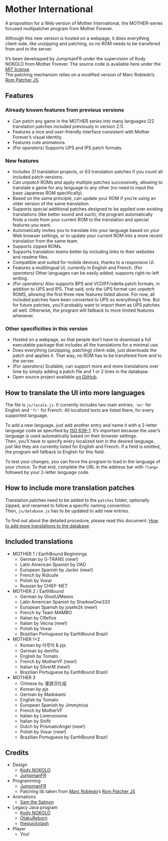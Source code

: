 # Mother International
A proposition for a Web version of Mother International, the MOTHER-series focused multipatcher program from Mother Forever.

Although this new version is hosted on a webpage, it does everything client-side, like unzipping and patching, so no ROM needs to be transfered from and to the server.

It’s been developped by JumpmanFR under the supervision of Kody NOKOLO from Mother Forever. The source code is available here under the [MIT license](https://opensource.org/licenses/MIT).\
The patching mechanism relies on a modified version of Marc Robledo’s [Rom Patcher JS](https://github.com/marcrobledo/RomPatcher.js/).

## Features

### Already known features from previous versions
* Can patch any game in the MOTHER series into many languages (22 translation patches included previously in version 2.1).
* Features a nice and user-friendly interface consistent with Mother Forever’s visual identity.
* Features cute animations.
* *(For operators)* Supports UPS and IPS patch formats.

### New features
* Includes 31 translation projects, or 63 translation patches if you count all included patch versions.
* Can *unpatch* ROMs and apply multiple patches successively, allowing to translate a game for any language to any other (no need to input the base Japanese ROM specifically).
* Based on the same principle, can update your ROM if you’re using an older version of the same translation.
* Supports special additional patches designed to be applied over existing translations (like better sound and such); the program automatically finds a route from your current ROM to the translation and special features you want.
* Automatically invites you to translate into your language based on your Web browser settings, or to update your current ROM into a more recent translation from the same team.
* Supports zipped ROMs.
* Supports translation teams better by including links to their websites and readme files.
* Compatible and suited for mobile devices, thanks to a responsive UI.
* Features a multilingual UI, currently in English and French. *(For operators)* Other languages can be easily added; supports right-to-left writing.
* *(For operators)* Also supports BPS and VCDIFF/xdelta patch formats, in addition to UPS and IPS. That said, only the UPS format can *unpatch* ROMS, allowing the first three new features listed above. For now, all included patches have been converted to UPS so everything’s fine. But for future patches, you’ll probably want to import them as UPS patches all well. Otherwise, the program will fallback to more limited features whenever.

### Other specificities in this version
* Hosted on a webpage, so that people don’t have to download a full executable package that includes all the translations for a minimal use.
* Does everything (unzipping, patching) client-side, just downloads the patch and applies it. That way, no ROM has to be transfered from and to the server.
* *(For operators)* Scalable, can support more and more translations over time by simply adding a patch file and 1 or 2 lines in the database.
* Open source project available [on GitHub](https://github.com/JumpmanFR/MotherInternational).

## How to translate the UI into more languages
The file is `js/locale.js`. It currently includes two main entries, `'en'` for English and `'fr'` for French. All localized texts are listed there, for every supported language.

To add a new language, just add another entry and name it with a 2-letter language code as specified by [ISO 639-1](https://en.wikipedia.org/wiki/List_of_ISO_639-1_codes). It’s important because the user’s language is used automatically based on their browser settings.\
Then, you’ll have to specify every localized text in the desired language, just like they are currently listed for English and French. If a field is omitted, the program will fallback to English for this field.

To test your changes, you can force the program to load in the language of your choice. To that end, complete the URL in the address bar with `?lang=` followed by your 2-letter language code.

## How to include more translation patches
Translation patches need to be added to the `patches` folder, optionally zipped, and renamed to follow a specific naming convention.\
Then, `js/database.js` has to be updated to add new entries.

To find out about the detailed procedure, please read this document: [How to add more translations to the database](database.md).

## Included translations
* MOTHER 1 / EarthBound Beginnings
	* German by G-TRANS (new!)
	* Latin American Spanish by OAD
	* European Spanish by Jackic (new!)
	* French by Ridculle
	* Polish by Voxar
	* Russian by CHIEF-NET
* MOTHER 2 / EarthBound
	* German by GlostU/Mexos
	* Latin American Spanish by ShadowOne333
	* European Spanish by josete2k (new!)
	* French by Team MAMBO
	* Italian by CRefice
	* Italian by Vecna (new!)
	* Polish by Voxar
	* Brazilian Portuguese by EarthBound Brazil
* MOTHER 1+2
	* Korean by 아루미 & pjs
	* German by domflo
	* English by Tomato
	* French by MotherVF (new!)
	* Italian by SilverM (new!)
	* Brazilian Portuguese by EarthBound Brazil
* MOTHER 3
	* Chinese by 漫游汉化组
	* Korean by pjs
	* German by Madokami
	* English by Tomato
	* European Spanish by Jimmytrius
	* French by MotherVF
	* Italian by Lorenzooone
	* Italian by Snifit
	* Dutch by PrismaticAngel (new!)
	* Polish by Voxar (new!)
	* Brazilian Portuguese by EarthBound Brazil

## Credits
* Design
	* [Kody NOKOLO](https://twitter.com/KodyNOKOLO)
	* [JumpmanFR](https://twitter.com/JumpmanFR)
* Programming
	* [JumpmanFR](https://twitter.com/JumpmanFR)
	* Patching lib taken from [Marc Robledo](https://twitter.com/marc_robledo)’s [Rom Patcher JS](https://www.marcrobledo.com/RomPatcher.js/)
* Animations
	* [Sam the Salmon](https://twitter.com/Sam_the_SaImon)
* Legacy Java program
	* [Kody NOKOLO](https://twitter.com/KodyNOKOLO)
	* [OtakuReborn](https://twitter.com/otakureborn)
	* [thequickslash](https://twitter.com/thequickslash)
* Player
	* You!
